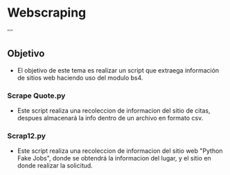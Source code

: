 # Webscraping
'''
## Objetivo
- El objetivo de este tema es realizar un script que extraega información de sitios web haciendo uso del modulo bs4.
### Scrape Quote.py
- Este script realiza una recoleccion de informacion del sitio de citas, despues almacenará la info dentro de un archivo en formato csv.
### Scrap12.py
- Este script realiza una recoleccion de informacion del sitio web "Python Fake Jobs", donde se obtendrá la informacion del lugar, y el sitio en donde realizar la solicitud. 
